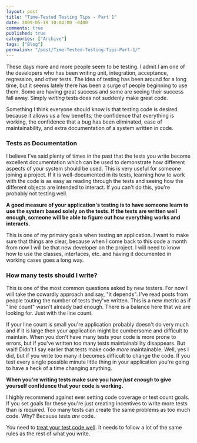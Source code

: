 ```yaml
---
layout: post
title: "Time-Tested Testing Tips - Part 1"
date: 2009-05-19 10:04:00 -0400
comments: true
published: true
categories: ["Archive"]
tags: ["Blog"]
permalink: "/post/Time-Tested-Testing-Tips-Part-1/"
---
```

<!-- more -->



<p>These days more and more people seem to be testing. I admit I am one of the developers who has been writing unit, integration, acceptance, regression, and other tests. The idea of testing has been around for a long time, but it seems lately there has been a surge of people beginning to use them. Some are having great success and some are seeing their success fall away. Simply <em>writing</em> tests does not suddenly make great code.</p>
<p>Something I think everyone should know is that testing code is desired because it allows us a few benefits; the confidence that everything is working, the confidence that a bug has been eliminated, ease of maintainability, and extra documentation of a system written in code.</p>
<h3>Tests as Documentation</h3>
<p>I believe I've said plenty of times in the past that the tests you write become excellent documentation which can be used to demonstrate how different aspects of your system should be used. This is very useful for someone joining a project. If it is well-documented in its tests, learning how to work with the code is as easy as reading through the tests and seeing how the different objects are intended to interact. If you can't do this, you're probably not testing well.</p>
<p><strong>A good measure of your application's testing is to have someone learn to use the system based solely on the tests. If the tests are written well enough, someone will be able to figure out how everything works and interacts.</strong></p>
<p>This is one of my primary goals when testing an application. I want to make sure that things are clear, because when I come back to this code a month from now I will be that new developer on the project. I will need to know how to use the classes, interfaces, etc. and having it documented in working cases goes a long way.</p>
<h3>How many tests should I write?</h3>
<p>This is one of the most common questions asked by new testers. For now I will take the cowardly approach and say, "it depends". I've read posts from people touting the number of tests they've written. This is a new metric as if "line count" wasn't already bad enough. There is a balance here that we are looking for. Just with the line count.</p>
<p>If your line count is small you're application probably doesn't do very much and if it is large then your application might be cumbersome and difficult to maintain. When you don't have many tests your code is more prone to errors, but if you've written too many tests maintainability disappears. But wait! Didn't I say earlier that tests make code <em>more</em> maintainable. Well, yes I did, but if you write too many it becomes difficult to change the code. If you test every single possible minute little thing in your application you're going to have a heck of a time changing anything.</p>
<p><strong>When you're writing tests make sure you have <em>just enough</em> to give yourself confidence that your code is working. </strong></p>
<p>I highly recommend against ever setting code coverage or test count goals. If you set goals for these you're just creating incentives to write more tests than is required. Too many tests can create the same problems as too much code. Why? Because tests <em>are</em> code.</p>
<p>You need to <a href="/post/2009/02/26/Treat-Your-Tests-Well.aspx" target="_blank">treat your test code well</a>. It needs to follow a lot of the same rules as the rest of what you write.</p>
